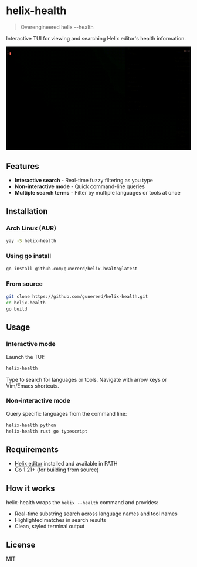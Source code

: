 # helix-health

> Overengineered helix --health

Interactive TUI for viewing and searching Helix editor's health information.

![demo demo](demo.gif)

## Features

- **Interactive search** - Real-time fuzzy filtering as you type
- **Non-interactive mode** - Quick command-line queries
- **Multiple search terms** - Filter by multiple languages or tools at once

## Installation

### Arch Linux (AUR)

```bash
yay -S helix-health
```

### Using go install

```bash
go install github.com/gunererd/helix-health@latest
```

### From source

```bash
git clone https://github.com/gunererd/helix-health.git
cd helix-health
go build
```

## Usage

### Interactive mode

Launch the TUI:

```bash
helix-health
```

Type to search for languages or tools. Navigate with arrow keys or Vim/Emacs shortcuts.

### Non-interactive mode

Query specific languages from the command line:

```bash
helix-health python
helix-health rust go typescript
```

## Requirements

- [Helix editor](https://helix-editor.com/) installed and available in PATH
- Go 1.21+ (for building from source)

## How it works

helix-health wraps the `helix --health` command and provides:
- Real-time substring search across language names and tool names
- Highlighted matches in search results
- Clean, styled terminal output

## License

MIT
